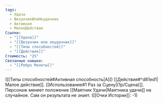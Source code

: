 ```yaml
---
tags:
  - Удача
  - ВезунчикИлиНеудачник
  - Активная
  - МалоеДействие
Ссылки:
  - "[[Удача]]"
  - "[[Везунчик или неудачник]]"
  - "[[Типы способностей]]"
  - "[[Действия]]"
Стоимость: "25"
Связанные навыки:
  - "[[Ребро Монеты]]"
---
```

([[Типы способностей#Активная способность|А]]) [[Действия#^d81ed1|Малое действие]]. [[Использование#1 Раз за Сцену|(1р/Сцена)]]. Персонаж меняет положение [[Маятник Удачи|Маятника удачи]] на случайное. Сам он результата не знает. ([[Очки Истории]]: -1)